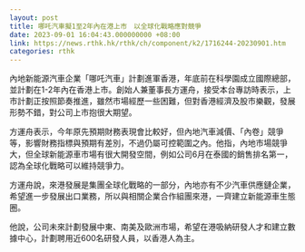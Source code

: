 ```yaml
---
layout: post
title: 哪吒汽車擬1至2年內在港上市　以全球化戰略應對競爭
date: 2023-09-01 16:04:43.000000000 +08:00
link: https://news.rthk.hk/rthk/ch/component/k2/1716244-20230901.htm
categories: rthk
---
```


內地新能源汽車企業「哪吒汽車」計劃進軍香港，年底前在科學園成立國際總部，並計劃在1-2年內在香港上市。創始人兼董事長方運舟，接受本台專訪時表示，上市計劃正按照節奏推進，雖然市場經歷一些困難，但對香港經濟及股市樂觀，發展形勢不錯，對公司上市抱很大期望。

方運舟表示，今年原先預期財務表現會比較好，但內地汽車減價、「內卷」競爭等，影響財務指標與預期有差別，不過仍屬可控範圍之內。他指，內地市場競爭大，但全球新能源車市場有很大開發空間，例如公司6月在泰國的銷售排名第一，認為全球化戰略可以維持競爭力。

方運舟說，來港發展是集團全球化戰略的一部分，內地亦有不少汽車供應鏈企業，希望進一步發展出口業務，所以與相關企業合作組團來港，一齊建立新能源車生態圈。

他說，公司未來計劃發展中東、南美及歐洲市場，希望在港吸納研發人才和建立數據中心，計劃聘用近600名研發人員，以香港人為主。
